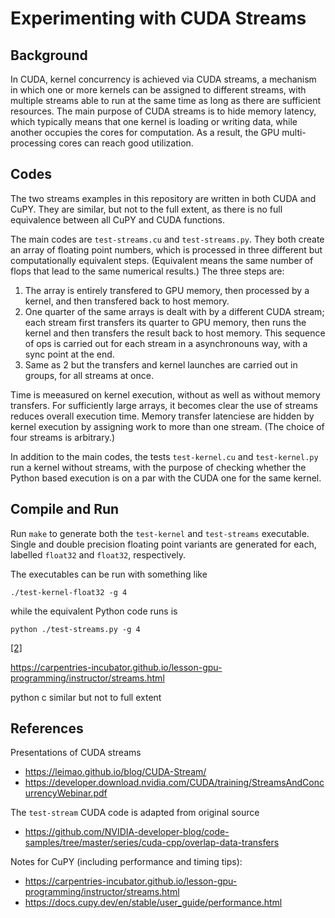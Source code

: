 # Experimenting with CUDA Streams

## Background

In CUDA, kernel concurrency is achieved via CUDA streams, a mechanism in which one or more kernels can be assigned to different streams, with multiple streams able to run at the same time as long as there are sufficient resources. The main purpose of CUDA streams is to hide memory latency, which typically means that one kernel is loading or writing data, while another occupies the cores for computation. As a result, the GPU multi-processing cores can reach good utilization.

## Codes

The two streams examples in this repository are written in both CUDA and CuPY. They are similar, but not to the full extent, as there is no full equivalence between all CuPY and CUDA functions.

The main codes are `test-streams.cu` and `test-streams.py`. They both create an array of floating point numbers, which is processed in three different but computationally equivalent steps. (Equivalent means the same number of flops that lead to the same numerical results.) The three steps are:

1. The array is entirely transfered to GPU memory, then processed by a kernel, and then transfered back to host memory.
2. One quarter of the same arrays is dealt with by a different CUDA stream; each stream first transfers its quarter to GPU memory, then runs the kernel and then transfers the result back to host memory. This sequence of ops is carried out for each stream in a asynchronouns way, with a sync point at the end.
3. Same as 2 but the transfers and kernel launches are carried out in groups, for all streams at once.

Time is meeasured on kernel execution, without as well as without memory transfers. For sufficiently large arrays, it becomes clear the use of streams reduces overall execution time. Memory transfer latenciese are hidden by kernel execution by assigning work to more than one stream. (The choice of four streams is arbitrary.)

In addition to the main codes, the tests `test-kernel.cu` and `test-kernel.py` run a kernel without streams, with the purpose of checking whether the Python based execution is on a par with the CUDA one for the same kernel.


## Compile and Run

Run `make` to generate both the `test-kernel` and `test-streams` executable. Single and double precision floating point variants are generated for each, labelled `float32` and `float32`, respectively.

The executables can be run with something like
```
./test-kernel-float32 -g 4
```
while the equivalent Python code runs is
```
python ./test-streams.py -g 4
```









[[2]](#2)




https://carpentries-incubator.github.io/lesson-gpu-programming/instructor/streams.html

python c similar but not to full extent




## References

Presentations of CUDA streams

  * https://leimao.github.io/blog/CUDA-Stream/
  * https://developer.download.nvidia.com/CUDA/training/StreamsAndConcurrencyWebinar.pdf

The `test-stream` CUDA code is adapted from original source

  * https://github.com/NVIDIA-developer-blog/code-samples/tree/master/series/cuda-cpp/overlap-data-transfers

Notes for CuPY (including performance and timing tips):

  * https://carpentries-incubator.github.io/lesson-gpu-programming/instructor/streams.html
  * https://docs.cupy.dev/en/stable/user_guide/performance.html
